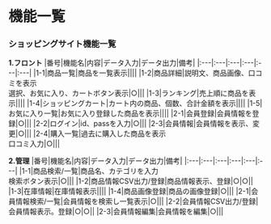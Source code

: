 # 機能一覧
### ショッピングサイト機能一覧
**1.フロント**
|番号|機能名|内容|データ入力|データ出力|備考|
|:---|:---|:---|:---|:---|:---|
|1-1|商品一覧|商品を一覧表示||||
|1-2|商品詳細|説明文、商品画像、口コミを表示<br>選択、お気に入り、カートボタン表示|○|||
|1-3|ランキング|売上順に商品を表示||||
|1-4|ショッピングカート|カート内の商品、個数、合計金額を表示||||
|1-5|お気に入り一覧|お気に入り登録した商品を表示||||
|2-1|会員登録|会員情報を登録|○|||
|2-2|ログイン|id、passを入力|○|||
|2-3|会員情報|会員情報を表示、変更|○|||
|2-4|購入一覧|過去に購入した商品を表示<br>口コミ入力|○|||

**2.管理**
|番号|機能名|内容|データ入力|データ出力|備考|
|:---|:---|:---|:---|:---|:---|
|1-1|商品検索/一覧|商品名、カテゴリを入力<br>検索ボタン表示|○|||
|1-2|商品情報CSV出力/登録|商品情報表示、登録|○|○||
|1-3|在庫情報|在庫情報表示||||
|1-4|商品画像登録|商品の画像登録|○|||
|2-1|会員情報検索/一覧|会員情報を検索し一覧表示|○|||
|2-2|会員情報CSV出力/登録|会員情報表示。登録|○|○||
|2-3|会員情報編集|会員情報を編集|○|||

